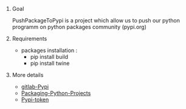 
1.  Goal

    PushPackageToPypi is a project which allow us to push our python programm on python packages community (pypi.org)

2.  Requirements

    -   packages installation :
        -   pip install build   
        -   pip install twine

3.  More details 

    -   [gitlab-Pypi](https://docs.gitlab.com/ee/user/packages/pypi_repository/)
    -   [Packaging-Python-Projects](https://packaging.python.org/en/latest/tutorials/packaging-projects/#creating-pyproject-toml)
    -   [Pypi-token](https://packaging.python.org/en/latest/specifications/pypirc/)